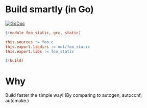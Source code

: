 # Build smartly (in Go)

[![GoDoc](https://godoc.org/github.com/duzy/smart/smart?status.svg)](http://godoc.org/github.com/duzy/smart/smart)

```makefile
$(module foo_static, gcc, static)

this.sources := foo.c
this.export.libdirs := out/foo_static
this.export.libs := foo_static

$(build)
```

Why
===

Build faster the simple way! (By comparing to autogen, autoconf, automake.)
